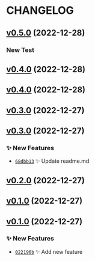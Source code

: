 # CHANGELOG

## [v0.5.0](https://github.com/rdeville/test/compare/0.4.0...0.5.0) (2022-12-28)

### New Test

## [v0.4.0](https://github.com/rdeville/test/compare/0.3.0...0.4.0) (2022-12-28)

## [v0.4.0](https://github.com/rdeville/test/compare/0.3.0...0.4.0) (2022-12-28)

## [v0.3.0](https://github.com/rdeville/test/compare/0.2.0...0.3.0) (2022-12-27)

## [v0.3.0](https://github.com/rdeville/test/compare/0.2.0...0.3.0) (2022-12-27)

### ✨ New Features

  * [`68dbb13`](https://github.com/rdeville/test/commit/68dbb13) ✨ Update readme.md

## [v0.2.0](https://github.com/rdeville/test/compare/0.1.0...0.2.0) (2022-12-27)

## [v0.1.0](https://github.com/rdeville/test/compare/0.0.0...0.1.0) (2022-12-27)

## [v0.1.0](https://github.com/rdeville/test/compare/0.0.0...0.1.0) (2022-12-27)

### ✨ New Features

  * [`022196b`](https://github.com/rdeville/test/commit/022196b) ✨ Add new feature
